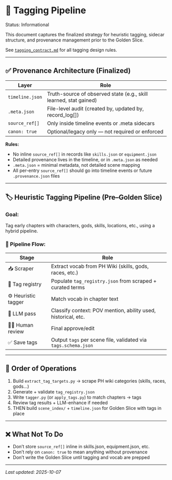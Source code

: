 # 🧠 Tagging Pipeline

Status: Informational

This document captures the finalized strategy for heuristic tagging, sidecar structure, and provenance management prior to the Golden Slice.

See [`tagging_contract.md`](./tagging_contract.md) for all tagging design rules.

---

## ✅ Provenance Architecture (Finalized)

| Layer              | Role |
|--------------------|------|
| `timeline.json`    | Truth-source of observed state (e.g., skill learned, stat gained) |
| `.meta.json`       | File-level audit (created by, updated by, record_log[]) |
| `source_ref[]`     | Only inside timeline events or .meta sidecars |
| `canon: true`      | Optional/legacy only — not required or enforced |

**Rules:**

- No inline `source_ref[]` in records like `skills.json` or `equipment.json`
- Detailed provenance lives in the timeline, or in `.meta.json` as needed
- `.meta.json` = minimal metadata, not detailed scene mapping
- All per-entry `source_ref[]` should go into timeline events or future `.provenance.json` files

---

## 🏷 Heuristic Tagging Pipeline (Pre–Golden Slice)

### Goal:
Tag early chapters with characters, gods, skills, locations, etc., using a hybrid pipeline.

### 🔄 Pipeline Flow:

| Stage              | Role |
|--------------------|------|
| 📥 Scraper         | Extract vocab from PH Wiki (skills, gods, races, etc.) |
| 🧠 Tag registry    | Populate `tag_registry.json` from scraped + curated terms |
| ⚙️ Heuristic tagger| Match vocab in chapter text |
| 🤖 LLM pass        | Classify context: POV mention, ability used, historical, etc. |
| 👩‍💻 Human review  | Final approve/edit |
| ✅ Save tags       | Output `tags` per scene file, validated via `tags.schema.json`

---

## 📌 Order of Operations

1. Build `extract_tag_targets.py` → scrape PH wiki categories (skills, races, gods...)
2. Generate + validate `tag_registry.json`
3. Write `tagger.py` (or `apply_tags.py`) to match chapters → tags
4. Review tag results + LLM-enhance if needed
5. THEN build `scene_index/` + `timeline.json` for Golden Slice with tags in place

---

## ❌ What Not To Do

- Don’t store `source_ref[]` inline in skills.json, equipment.json, etc.
- Don’t rely on `canon: true` to mean anything without provenance
- Don’t write the Golden Slice until tagging and vocab are prepped

---

_Last updated: 2025-10-07_
